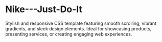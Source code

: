 # Nike---Just-Do-It
Stylish and responsive CSS template featuring smooth scrolling, vibrant gradients, and sleek design elements. Ideal for showcasing products, presenting services, or creating engaging web experiences.
